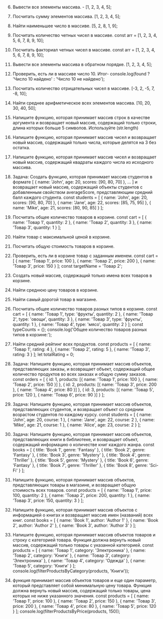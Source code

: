 6. Вывести все элементы массива. - [1, 2, 3, 4, 5];

7. Посчитать сумму элементов массива. [1, 2, 3, 4, 5];

8. Найти наименьшее число в массиве. [5, 2, 8, 1, 9];

9. Посчитать количество четных чисел в массиве. const arr = [1, 2, 3, 4, 5, 6, 7, 8, 9, 10];

10. Посчитать факториал четных чисел в массиве. const arr = [1, 2, 3, 4, 5, 6, 7, 8, 9, 10];

11. Вывести все элементы массива в обратном порядке. [1, 2, 3, 4, 5];

12. Проверить, есть ли в массиве число 10. Итог- console.log(found ? 'Число 10 найдено' : 'Число 10 не найдено');

13. Посчитать количество отрицательных чисел в массиве.
    [-3, 2, -5, 7, -8, 10];
14. Найти среднее арифметическое всех элементов массива.
    [10, 20, 30, 40, 50];

15. Напишите функцию, которая принимает массив строк в качестве аргумента и возвращает новый массив, содержащий только строки, длина которых больше 5 символов. Используйте (str.length)

16. Напишите функцию, которая принимает массив чисел и возвращает новый массив, содержащий только числа, которые делятся на 3 без остатка.

17. Напишите функцию, которая принимает массив чисел и возвращает новый массив, содержащий квадраты каждого числа из исходного массива.

18. Задача: Создать функцию, которая принимает массив студентов в формате
    [ { name: 'John', age: 20, scores: [90, 80, 70] }, ... ]
    и возвращает новый массив, содержащий объекты студентов с добавленным свойством averageScore, представляющим средний балл каждого студента.
    const students = [
    { name: 'John', age: 20, scores: [90, 80, 70] },
    { name: 'Jane', age: 22, scores: [85, 75, 95] },
    { name: 'Mike', age: 21, scores: [80, 90, 85] }
    ];

19. Посчитать общее количество товаров в корзине.
    const cart = [
    { name: 'Товар 1', quantity: 2 },
    { name: 'Товар 2', quantity: 3 },
    { name: 'Товар 3', quantity: 1 }
    ];

20. Найти товар с максимальной ценой в корзине.

21. Посчитать общую стоимость товаров в корзине.

22. Проверить, есть ли в корзине товар с заданным именем.
    const cart = [
    { name: 'Товар 1', price: 100 },
    { name: 'Товар 2', price: 200 },
    { name: 'Товар 3', price: 150 }
    ];
    const targetName = 'Товар 2';

23. Создать новый массив, содержащий только имена всех товаров в корзине.

24. Найти среднюю цену товаров в корзине.

25. Найти самый дорогой товар в магазине.

26. Посчитать общее количество товаров разных типов в корзине.
    const cart = [
    { name: 'Товар 1', type: 'фрукты', quantity: 2 },
    { name: 'Товар 2', type: 'овощи', quantity: 3 },
    { name: 'Товар 3', type: 'фрукты', quantity: 1 },
    { name: 'Товар 4', type: 'мясо', quantity: 2 }
    ];
    const typeCounts = {};
    console.log('Общее количество товаров разных типов в корзине:');

27. Найти средний рейтинг всех продуктов.
    const products = [
    { name: 'Товар 1', rating: 4 },
    { name: 'Товар 2', rating: 5 },
    { name: 'Товар 3', rating: 3 }
    ];
    let totalRating = 0;

28. Задача: Напишите функцию, которая принимает массив объектов, представляющих заказы, и возвращает объект, содержащий общее количество продуктов во всех заказах и общую сумму заказов.
    const orders = [
    { id: 1, products: [{ name: 'Товар 1', price: 100 }, { name: 'Товар 2', price: 150 }] },
    { id: 2, products: [{ name: 'Товар 3', price: 200 }, { name: 'Товар 4', price: 80 }] },
    { id: 3, products: [{ name: 'Товар 5', price: 120 }, { name: 'Товар 6', price: 90 }] }
    ];

29. Задача: Напишите функцию, которая принимает массив объектов, представляющих студентов, и возвращает объект со средним возрастом студентов по каждому курсу.
    const students = [
    { name: 'John', age: 20, course: 1 },
    { name: 'Jane', age: 22, course: 2 },
    { name: 'Mike', age: 21, course: 1 },
    { name: 'Alice', age: 23, course: 2 }
    ];

30. Задача: Напишите функцию, которая принимает массив объектов, представляющих книги в библиотеке, и возвращает объект, содержащий информацию о количестве книг каждого жанра.
    const books = [
    { title: 'Book 1', genre: 'Fantasy' },
    { title: 'Book 2', genre: 'Fantasy' },
    { title: 'Book 3', genre: 'Mystery' },
    { title: 'Book 4', genre: 'Thriller' },
    { title: 'Book 5', genre: 'Mystery' },
    { title: 'Book 6', genre: 'Fantasy' },
    { title: 'Book 7', genre: 'Thriller' },
    { title: 'Book 8', genre: 'Sci-Fi' }
    ];

31. Напишите функцию, которая принимает массив объектов, представляющих товары в магазине, и возвращает общую стоимость всех товаров.
    const products = [
    { name: 'Товар 1', price: 100, quantity: 2 },
    { name: 'Товар 2', price: 200, quantity: 1 },
    { name: 'Товар 3', price: 150, quantity: 3 }
    ];

32. Напишите функцию, которая принимает массив объектов с информацией о книгах и возвращает массив имен (названий) всех книг.
    const books = [
    { name: 'Book 1', author: 'Author 1' },
    { name: 'Book 2', author: 'Author 2' },
    { name: 'Book 3', author: 'Author 3' }
    ];

33. Напишите функцию, которая принимает массив объектов товаров и строку с категорией товара. Функция должна вернуть новый массив, содержащий только товары с указанной категорией.
    const products = [
    { name: 'Товар 1', category: 'Электроника' },
    { name: 'Товар 2', category: 'Книги' },
    { name: 'Товар 3', category: 'Электроника' },
    { name: 'Товар 4', category: 'Одежда' },
    { name: 'Товар 5', category: 'Книги' }
    ];
    console.log(filterProductsByCategory(products, 'Книги'));

34. функция принимает массив объектов товаров и еще один параметр, который представляет собой минимальную цену товара. Функция должна вернуть новый массив, содержащий только товары, цена которых не ниже указанного значения.
    const products = [
    { name: 'Товар 1', price: 100 },
    { name: 'Товар 2', price: 150 },
    { name: 'Товар 3', price: 200 },
    { name: 'Товар 4', price: 80 },
    { name: 'Товар 5', price: 120 }
    ];
    console.log(filterProductsByPrice(products, 150));
